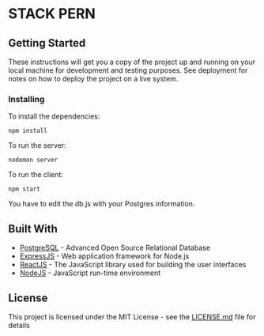 # STACK PERN

## Getting Started

These instructions will get you a copy of the project up and running on your local machine for development and testing purposes. See deployment for notes on how to deploy the project on a live system.

### Installing

To install the dependencies:

```
npm install
```

To run the server:
```
nodemon server
```

To run the client:
```
npm start
```

You have to edit the db.js with your Postgres information.

## Built With

* [PostgreSQL](https://www.postgresql.org) - Advanced Open Source Relational Database
* [ExpressJS](https://expressjs.com/) - Web application framework for Node.js
* [ReactJS](https://reactjs.org/) - The JavaScript library used for building the user interfaces
* [NodeJS](https://nodejs.org/en/) - JavaScript run-time environment

## License

This project is licensed under the MIT License - see the [LICENSE.md](LICENSE.md) file for details
